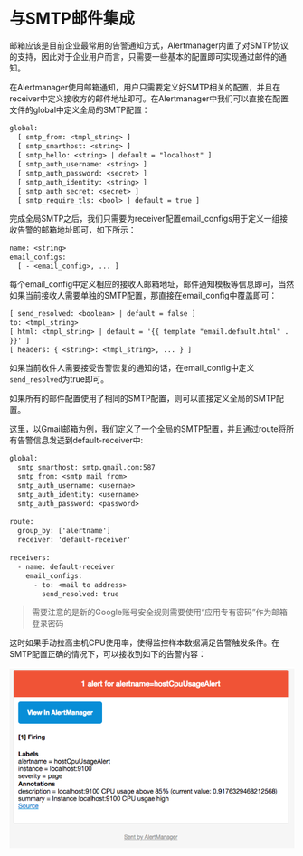 # 与SMTP邮件集成

邮箱应该是目前企业最常用的告警通知方式，Alertmanager内置了对SMTP协议的支持，因此对于企业用户而言，只需要一些基本的配置即可实现通过邮件的通知。

在Alertmanager使用邮箱通知，用户只需要定义好SMTP相关的配置，并且在receiver中定义接收方的邮件地址即可。在Alertmanager中我们可以直接在配置文件的global中定义全局的SMTP配置：

```
global:
  [ smtp_from: <tmpl_string> ]
  [ smtp_smarthost: <string> ]
  [ smtp_hello: <string> | default = "localhost" ]
  [ smtp_auth_username: <string> ]
  [ smtp_auth_password: <secret> ]
  [ smtp_auth_identity: <string> ]
  [ smtp_auth_secret: <secret> ]
  [ smtp_require_tls: <bool> | default = true ]
```

完成全局SMTP之后，我们只需要为receiver配置email_configs用于定义一组接收告警的邮箱地址即可，如下所示：

```
name: <string>
email_configs:
  [ - <email_config>, ... ]
```

每个email_config中定义相应的接收人邮箱地址，邮件通知模板等信息即可，当然如果当前接收人需要单独的SMTP配置，那直接在email_config中覆盖即可：

```
[ send_resolved: <boolean> | default = false ]
to: <tmpl_string>
[ html: <tmpl_string> | default = '{{ template "email.default.html" . }}' ]
[ headers: { <string>: <tmpl_string>, ... } ]
```

如果当前收件人需要接受告警恢复的通知的话，在email_config中定义`send_resolved`为true即可。

如果所有的邮件配置使用了相同的SMTP配置，则可以直接定义全局的SMTP配置。

这里，以Gmail邮箱为例，我们定义了一个全局的SMTP配置，并且通过route将所有告警信息发送到default-receiver中:

```
global:
  smtp_smarthost: smtp.gmail.com:587
  smtp_from: <smtp mail from>
  smtp_auth_username: <usernae>
  smtp_auth_identity: <username>
  smtp_auth_password: <password>

route:
  group_by: ['alertname']
  receiver: 'default-receiver'

receivers:
  - name: default-receiver
    email_configs:
      - to: <mail to address>
        send_resolved: true
```

> 需要注意的是新的Google账号安全规则需要使用“应用专有密码”作为邮箱登录密码

这时如果手动拉高主机CPU使用率，使得监控样本数据满足告警触发条件。在SMTP配置正确的情况下，可以接收到如下的告警内容：

![告警](./static/mail-alert-page.png)